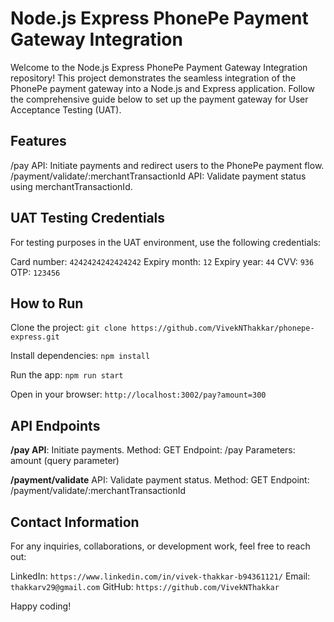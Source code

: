 # Node.js Express PhonePe Payment Gateway Integration

Welcome to the Node.js Express PhonePe Payment Gateway Integration repository! This project demonstrates the seamless integration of the PhonePe payment gateway into a Node.js and Express application. Follow the comprehensive guide below to set up the payment gateway for User Acceptance Testing (UAT).

## Features

/pay API: Initiate payments and redirect users to the PhonePe payment flow.
/payment/validate/:merchantTransactionId API: Validate payment status using merchantTransactionId.

## UAT Testing Credentials

For testing purposes in the UAT environment, use the following credentials:

Card number: `4242424242424242`
Expiry month: `12`
Expiry year: `44`
CVV: `936`
OTP: `123456`

## How to Run

Clone the project:
`git clone https://github.com/VivekNThakkar/phonepe-express.git`

Install dependencies:
`npm install`

Run the app:
`npm run start`

Open in your browser:
`http://localhost:3002/pay?amount=300`


## API Endpoints
**/pay API**: Initiate payments.
Method: GET
Endpoint: /pay
Parameters: amount (query parameter)

**/payment/validate** API: Validate payment status.
Method: GET
Endpoint: /payment/validate/:merchantTransactionId


## Contact Information
For any inquiries, collaborations, or development work, feel free to reach out:

LinkedIn: `https://www.linkedin.com/in/vivek-thakkar-b94361121/`
Email: `thakkarv29@gmail.com`
GitHub: `https://github.com/VivekNThakkar`

Happy coding!